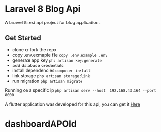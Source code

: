 # Laravel 8 Blog Api

A laravel 8 rest api project for blog application.

## Get Started

 - clone or fork the repo
 - copy .env.exmaple file `copy .env.example .env`
 - generate app key `php artisan key:generate`
 - add database credentials
 - install dependencies `composer install`
 - link storage `php artisan storage:link`
 - run migration `php artisan migrate`

Running on a specific ip `php artisan serv --host  192.168.43.164 --port 8000`

A flutter application was developed for this api, you can get it [Here](https://github.com/habibmhamadi/flutter-blog-app)
# dashboardAPOld
